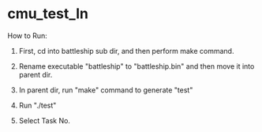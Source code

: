# cmu_test_ln

How to Run:

1. First, cd into battleship sub dir, and then perform make command.

2. Rename executable "battleship" to "battleship.bin" and then move it into parent dir.

3. In parent dir, run "make" command to generate "test"

4. Run "./test"

5. Select Task No.
